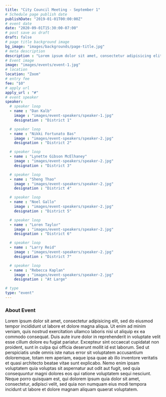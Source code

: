 ```yaml
---
title: "City Council Meeting - September 1"
# Schedule page publish date
publishDate: "2019-01-01T00:00:00Z"
# event date
date: "2020-09-01T15:30:00-07:00"
# post save as draft
draft: false
# page title background image
bg_image: "images/backgrounds/page-title.jpg"
# meta description
description : "Lorem ipsum dolor sit amet, consectetur adipisicing elit, sed do eiusmod tempor incididunt ut labore. dolore magna aliqua. Ut enim ad minim veniam, quis nostrud."
# Event image
image: "images/events/event-1.jpg"
# location
location: "Zoom"
# entry fee
fee: "$0"
# apply url
apply_url : "#"
# event speaker
speaker:
  # speaker loop
  - name : "Dan Kalb"
    image : "images/event-speakers/speaker-1.jpg"
    designation : "District 1"

  # speaker loop
  - name : "Nikki Fortunato Bas"
    image : "images/event-speakers/speaker-2.jpg"
    designation : "District 2"

  # speaker loop
  - name : "Lynette Gibson McElhaney"
    image : "images/event-speakers/speaker-2.jpg"
    designation : "District 3"

  # speaker loop
  - name : "Sheng Thao"
    image : "images/event-speakers/speaker-2.jpg"
    designation : "District 4"

  # speaker loop
  - name : "Noel Gallo"
    image : "images/event-speakers/speaker-2.jpg"
    designation : "District 5"

  # speaker loop
  - name : "Loren Taylor"
    image : "images/event-speakers/speaker-2.jpg"
    designation : "District 6"

  # speaker loop
  - name : "Larry Reid"
    image : "images/event-speakers/speaker-2.jpg"
    designation : "District 7"

  # speaker loop
  - name : "Rebecca Kaplan"
    image : "images/event-speakers/speaker-2.jpg"
    designation : "At Large"

# type
type: "event"
---
```


### About Event

Lorem ipsum dolor sit amet, consectetur adipisicing elit, sed do eiusmod tempor incididunt ut labore et dolore magna aliqua. Ut enim ad minim veniam, quis nostrud exercitation ullamco laboris nisi ut aliquip ex ea commodo consequat. Duis aute irure dolor in reprehenderit in voluptate velit esse cillum dolore eu fugiat  pariatur. Excepteur sint occaecat cupidatat non proident, sunt in culpa qui officia deserunt mollit id est laborum. Sed ut perspiciatis unde omnis iste natus error sit voluptatem accusantium doloremque, totam rem aperiam, eaque ipsa quae ab illo inventore veritatis et quasi architecto beatae vitae sunt explicabo. Nemo enim ipsam voluptatem quia voluptas sit aspernatur aut odit aut fugit, sed quia consequuntur magni dolores eos qui ratione voluptatem sequi nesciunt. Neque porro quisquam est, qui dolorem ipsum quia dolor sit amet, consectetur, adipisci velit, sed quia non numquam eius modi tempora incidunt ut labore et dolore magnam aliquam quaerat voluptatem.